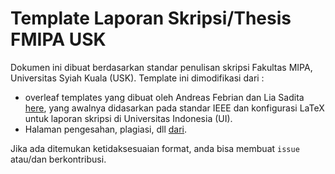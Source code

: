 # Template Laporan Skripsi/Thesis FMIPA USK

Dokumen ini dibuat berdasarkan standar penulisan skripsi Fakultas MIPA, Universitas Syiah Kuala (USK). 
Template ini dimodifikasi dari :
- overleaf templates yang dibuat oleh Andreas Febrian dan Lia Sadita [here](https://www.overleaf.com/latex/templates/thesis-template-for-universitas-indonesia/brfkhqvmkzhv), yang awalnya didasarkan pada standar IEEE dan konfigurasi LaTeX untuk laporan skripsi di Universitas Indonesia (UI).
- Halaman pengesahan, plagiasi, dll [dari](https://github.com/AbdulHafidh-AI/Template-Scratch).

Jika ada ditemukan ketidaksesuaian format, anda bisa membuat `issue` atau/dan berkontribusi.